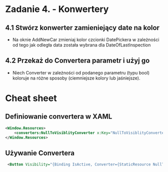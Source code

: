 # Zadanie 4. - Konwertery

## 4.1 Stwórz konwerter zamieniejący date na kolor

- Na oknie AddNewCar zmieniaj kolor czcionki DatePickera w zależności od tego jak odległa data została wybrana dla DateOfLastInspection

## 4.2 Przekaż do Convertera parametr i użyj go

- Niech Converter w zależności od podanego parametru (typu bool) koloruje na różne sposoby (ciemniejsze kolory lub jaśniejsze).

# Cheat sheet

## Definiowanie convertera w XAML

```xml
<Window.Resources>
    <converters:NullToVisiblityConverter x:Key="NullToVisiblityConverter" />
</Window.Resources>
```

## Używanie Convertera

```xml
 <Button Visibility="{Binding IsActive, Converter={StaticResource NullToVisiblityConverter, ConverterParameter=true}}" />
```
